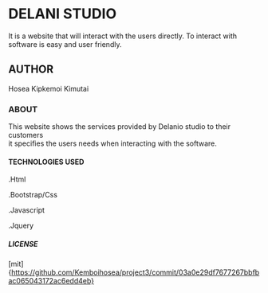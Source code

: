 # DELANI STUDIO
It is a website that will interact with the users directly.
To interact with software is easy and user friendly.

## AUTHOR

Hosea Kipkemoi Kimutai

### ABOUT

This website shows the services provided by Delanio studio to their customers  
it specifies the users needs when interacting with the software. 


#### TECHNOLOGIES USED

.Html

.Bootstrap/Css

.Javascript

.Jquery

##### LICENSE 

[mit]{https://github.com/Kemboihosea/project3/commit/03a0e29df7677267bbfbac065043172ac6edd4eb}


